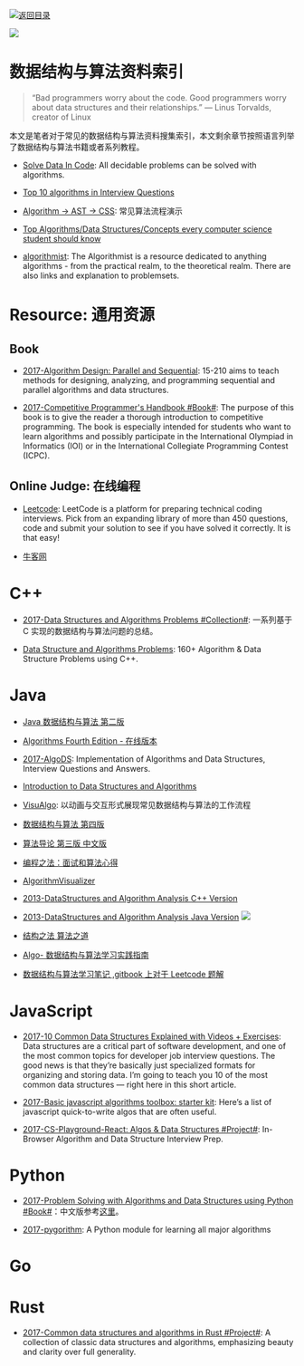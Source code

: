 [![返回目录](https://parg.co/UGo)](https://parg.co/b4z) 


![](https://cdn-images-1.medium.com/max/2000/0*I5vtdhUqmRJ1zI1e.jpg)

# 数据结构与算法资料索引

> “Bad programmers worry about the code. Good programmers worry about data structures and their relationships.”
> — Linus Torvalds, creator of Linux

本文是笔者对于常见的数据结构与算法资料搜集索引，本文剩余章节按照语言列举了数据结构与算法书籍或者系列教程。

* [Solve Data In Code](https://github.com/espadrine/Solve-Data-In-Code): All decidable problems can be solved with algorithms.

* [Top 10 algorithms in Interview Questions](http://www.geeksforgeeks.org/top-10-algorithms-in-interview-questions)

- [Algorithm → AST → CSS](https://github.com/skidding/illustrated-algorithms): 常见算法流程演示

- [Top Algorithms/Data Structures/Concepts every computer science student should know](https://techiedelight.quora.com/Top-Algorithms-Data-Structures-Concepts-every-computer-science-student-should-know)

* [algorithmist](http://www.algorithmist.com/index.php/Main_Page):
  The Algorithmist is a resource dedicated to anything algorithms - from the practical realm, to the theoretical realm. There are also links and explanation to problemsets.

# Resource: 通用资源

## Book

* [2017-Algorithm Design: Parallel and Sequential](http://www.parallel-algorithms-book.com/): 15-210 aims to teach methods for designing, analyzing, and programming sequential and parallel algorithms and data structures.

- [2017-Competitive Programmer's Handbook #Book#](https://cses.fi/book.html): The purpose of this book is to give the reader a thorough introduction to competitive programming. The book is especially intended for students who want to learn algorithms and possibly participate in the International Olympiad in Informatics (IOI) or in the International Collegiate Programming Contest (ICPC).

## Online Judge: 在线编程

* [Leetcode](https://leetcode.com/): LeetCode is a platform for preparing technical coding interviews. Pick from an expanding library of more than 450 questions, code and submit your solution to see if you have solved it correctly. It is that easy!

* [牛客网]()

# C++

* [2017-Data Structures and Algorithms Problems #Collection#](http://www.techiedelight.com/list-of-problems/): 一系列基于 C 实现的数据结构与算法问题的总结。

- [Data Structure and Algorithms Problems](https://parg.co/UVm): 160+ Algorithm & Data Structure Problems using C++.

# Java

* [Java 数据结构与算法 第二版](http://7xkt0f.com1.z0.glb.clouddn.com/Java%E6%95%B0%E6%8D%AE%E7%BB%93%E6%9E%84%E5%92%8C%E7%AE%97%E6%B3%95.pdf)

* [Algorithms Fourth Edition - 在线版本](http://algs4.cs.princeton.edu/34hash/)

- [2017-AlgoDS](https://github.com/sherxon/AlgoDS): Implementation of Algorithms and Data Structures, Interview Questions and Answers.

* [Introduction to Data Structures and Algorithms](http://www.idevelopment.info/data/Programming/data_structures/overview/Data_Structures_Algorithms_Introduction.shtml)

* [VisuAlgo](http://visualgo.net/?ref=webdesignernews.com&_branch_match_id=296605835303953850): 以动画与交互形式展现常见数据结构与算法的工作流程

- [数据结构与算法 第四版](http://7xkt0f.com1.z0.glb.clouddn.com/%E6%95%B0%E6%8D%AE%E7%BB%93%E6%9E%84%E4%B8%8E%E7%AE%97%E6%B3%95%28%E7%AC%AC%E5%9B%9B%E7%89%88%29-%E5%BB%96%E6%98%8E%E5%AE%8F,%E9%83%AD%E7%A6%8F%E9%A1%BA,%E5%BC%A0%E5%B2%A9,%E6%9D%8E%E7%A7%80%E5%9D%A4-%E9%AB%98%E7%AD%89%E6%95%99%E8%82%B2%E5%87%BA%E7%89%88%E7%A4%BE.pdf)

* [算法导论 第三版 中文版](http://7xkt0f.com1.z0.glb.clouddn.com/%E7%AE%97%E6%B3%95%E5%AF%BC%E8%AE%BA%E4%B8%AD%E6%96%87%E7%89%88.pdf)

- [编程之法：面试和算法心得](https://github.com/julycoding/The-Art-Of-Programming-By-July/blob/master/ebook/zh/Readme.md)

* [AlgorithmVisualizer](https://github.com/parkjs814/AlgorithmVisualizer)

* [2013-DataStructures and Algorithm Analysis C++ Version](https://drive.wps.cn/view/l/38102fdd3e8e4ffdaa3e3b4cbbe65d8c)

* [2013-DataStructures and Algorithm Analysis Java Version](https://drive.wps.cn/view/l/8b3ce3b26a144bd986d869907d5e62af) ![](https://camo.githubusercontent.com/1d2e3b7d06c18d8e4e49d34cf06622b5d405b01a/687474703a2f2f692e67697068792e636f6d2f336f3645684a46677379536858364d48654d2e676966)

- [结构之法 算法之道](http://blog.csdn.net/v_july_v)

- [Algo- 数据结构与算法学习实践指南](https://github.com/absfree/Algo)

- [数据结构与算法学习笔记 ,gitbook 上对于 Leetcode 题解](https://www.gitbook.com/book/yuanbin/algorithm/details)

# JavaScript

* [2017-10 Common Data Structures Explained with Videos + Exercises](https://parg.co/bIC): Data structures are a critical part of software development, and one of the most common topics for developer job interview questions. The good news is that they’re basically just specialized formats for organizing and storing data. I’m going to teach you 10 of the most common data structures — right here in this short article.

- [2017-Basic javascript algorithms toolbox: starter kit](https://parg.co/b75): Here’s a list of javascript quick-to-write algos that are often useful.

- [2017-CS-Playground-React: Algos & Data Structures #Project#](https://parg.co/UZd): In-Browser Algorithm and Data Structure Interview Prep.

# Python

* [2017-Problem Solving with Algorithms and Data Structures using Python #Book#](http://6me.us/jgWZ)：中文版参考[这里](https://github.com/facert/python-data-structure-cn)。

- [2017-pygorithm](https://github.com/OmkarPathak/pygorithm): A Python module for learning all major algorithms

# Go

# Rust

* [2017-Common data structures and algorithms in Rust #Project#](https://github.com/EbTech/rust-algorithms): A collection of classic data structures and algorithms, emphasizing beauty and clarity over full generality.
